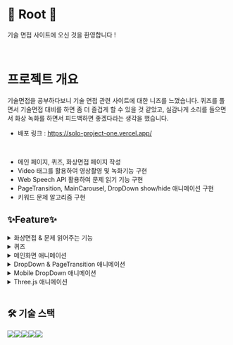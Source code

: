 # **🌲 Root 🌲**

기술 면접 사이트에 오신 것을 환영합니다 !

<br/>

# **프로젝트 개요**

기술면접을 공부하다보니 기술 면접 관련 사이트에 대한 니즈를 느꼈습니다. 퀴즈를 풀면서 기술면접 대비를 하면 좀 더 즐겁게 할 수 있을 것 같았고,
실감나게 소리를 들으면서 화상 녹화를 하면서 피드백하면 좋겠다라는 생각을 했습니다.

- 배포 링크 : https://solo-project-one.vercel.app/

<br/>

- 메인 페이지, 퀴즈, 화상면접 페이지 작성
- Video 태그를 활용하여 영상촬영 및 녹화기능 구현
- Web Speech API 활용하여 문제 읽기 기능 구현
- PageTransition, MainCarousel, DropDown show/hide 애니메이션 구현
- 키워드 문제 알고리즘 구현

## **✨Feature✨**

<details>
<summary> 화상면접 & 문제 읽어주는 기능 </summary>

![화상면접](client/public/git/video.gif)
</details>
<details>
<summary> 퀴즈 </summary>

![퀴즈](client/public/git/quiz.gif)

</details>
<details>
<summary> 메인화면 애니메이션 </summary>

![메인](client/public/git/main.gif)

</details>
<details>
<summary> DropDown & PageTransition 애니메이션  </summary>

![메인](client/public/git/dropdown.gif)

</details>
<details>
<summary> Mobile DropDown 애니메이션 </summary>

![모바일](client/public/git/mobile.gif)

</details>

<details>
<summary> Three.js 애니메이션 </summary>

주제와 상관없지만 아쉬워서 넣었습니다!
https://solo-project-one.vercel.app/three
기본 주소에 /three 추가하시면 볼 수 있습니다!

![모바일](client/public/git/three.gif)

</details>

<br/>

## **🛠️ 기술 스택**

<img src="https://img.shields.io/badge/html5-E34F26?style=for-the-badge&logo=html5&logoColor=white"><img src="https://img.shields.io/badge/React-61DAFB?style=for-the-badge&logo=React&logoColor=white"><img src="https://img.shields.io/badge/Next.js-000000?style=for-the-badge&logo=next.js&logoColor=white"><img src="https://img.shields.io/badge/TypeScript-007ACC?style=for-the-badge&logo=typescript&logoColor=white"><img src="https://img.shields.io/badge/Tailwind_CSS-38B2AC?style=for-the-badge&logo=tailwind-css&logoColor=white">

